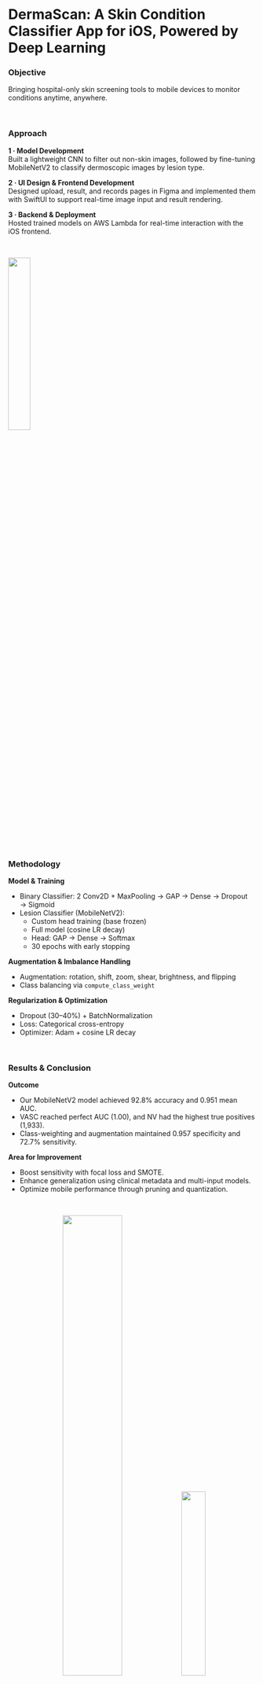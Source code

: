 # DermaScan: A Skin Condition Classifier App for iOS, Powered by Deep Learning

### Objective

Bringing hospital-only skin screening tools to mobile devices to monitor conditions anytime, anywhere.

&nbsp;

### Approach

**1 · Model Development**  
Built a lightweight CNN to filter out non-skin images, followed by fine-tuning MobileNetV2 to classify dermoscopic images by lesion type.

**2 · UI Design & Frontend Development**  
Designed upload, result, and records pages in Figma and implemented them with SwiftUI to support real-time image input and result rendering.

**3 · Backend & Deployment**  
Hosted trained models on AWS Lambda for real-time interaction with the iOS frontend.

&nbsp;

<p align="left">
  <img src="https://github.com/user-attachments/assets/17763ba5-217f-46d0-a110-e858b6109c2f" width="30%" />
</p>

&nbsp;

### Methodology

**Model & Training**  
- Binary Classifier: 2 Conv2D + MaxPooling → GAP → Dense → Dropout → Sigmoid
- Lesion Classifier (MobileNetV2):
  - Custom head training (base frozen)
  - Full model (cosine LR decay)
  - Head: GAP → Dense → Softmax
  - 30 epochs with early stopping

**Augmentation & Imbalance Handling**  
- Augmentation: rotation, shift, zoom, shear, brightness, and flipping
- Class balancing via `compute_class_weight`

**Regularization & Optimization**  
- Dropout (30–40%) + BatchNormalization
- Loss: Categorical cross-entropy
- Optimizer: Adam + cosine LR decay

&nbsp;

### Results & Conclusion

**Outcome**  
- Our MobileNetV2 model achieved 92.8% accuracy and 0.951 mean AUC.
- VASC reached perfect AUC (1.00), and NV had the highest true positives (1,933).
- Class-weighting and augmentation maintained 0.957 specificity and 72.7% sensitivity.

**Area for Improvement**  
- Boost sensitivity with focal loss and SMOTE.
- Enhance generalization using clinical metadata and multi-input models.
- Optimize mobile performance through pruning and quantization.

&nbsp;

<p align="center">
  <img src="https://github.com/user-attachments/assets/8974e25b-e1fb-4d6f-8e3d-b6fb138c9121" width="49%" />
  <img src="https://github.com/user-attachments/assets/a52544fa-d49a-48ed-8d20-6263fde0c1b6" width="31%" />
</p>

<p align="center">
  <img src="https://github.com/user-attachments/assets/3bf3cbf8-c24a-4480-ad2d-b641622fee0d" width="90%" />
</p>

<p align="center">
  <img src="https://github.com/user-attachments/assets/9b2e26c7-9836-4832-bbe5-fafeed6e8226" width="80%" />
</p>

&nbsp;

### Supported Conditions & Dataset Information

This app supports multi-class classification of the following eight types of skin tumors:

- **AK**: Actinic Keratoses
- **BCC**: Basal Cell Carcinoma
- **BKL**: Benign Keratosis-like Lesions
- **DF**: Dermatofibroma
- **MEL**: Melanoma
- **NV**: Melanocytic Nevi
- **SCC**: Squamous Cell Carcinoma
- **VASC**: Vascular Lesions

The training data for our model comes from the **International Skin Imaging Collaboration (ISIC)** archive, including both the 2018 and 2019 official datasets. These datasets were carefully curated to include a broad distribution of dermoscopic images and are essential benchmarks in dermatology AI research.

#### Dataset Access

- [ISIC 2018 Data](https://challenge.isic-archive.com/data/#2018)
- [ISIC 2019 Data](https://challenge.isic-archive.com/data/#2019)

&nbsp;

### Citation

We gratefully acknowledge the generous release of the ISIC datasets under the CC-BY-NC license, and cite the datasets and corresponding publications as follows:

**HAM10000 Dataset**: (c) by ViDIR Group, Department of Dermatology, Medical University of Vienna; https://doi.org/10.1038/sdata.2018.161

**MSK Dataset**: (c) Anonymous; https://arxiv.org/abs/1710.05006; https://arxiv.org/abs/1902.03368

**BCN_20000 Dataset**: (c) Department of Dermatology, Hospital Clínic de Barcelona

The corresponding publications are:

1. Tschandl P., Rosendahl C. & Kittler H. The HAM10000 dataset, a large collection of multi-source dermatoscopic images of common pigmented skin lesions. _Sci. Data_ 5, 180161 (2018). https://doi.org/10.1038/sdata.2018.161

2. Noel C. F. Codella et al. "Skin Lesion Analysis Toward Melanoma Detection: A Challenge at the 2017 International Symposium on Biomedical Imaging (ISBI), Hosted by the International Skin Imaging Collaboration (ISIC)", arXiv:1710.05006, arXiv:1902.03368.

3. Hernández-Pérez C. et al. "BCN20000: Dermoscopic lesions in the wild." _Scientific Data_. 2024 Jun 17;11(1):641.
